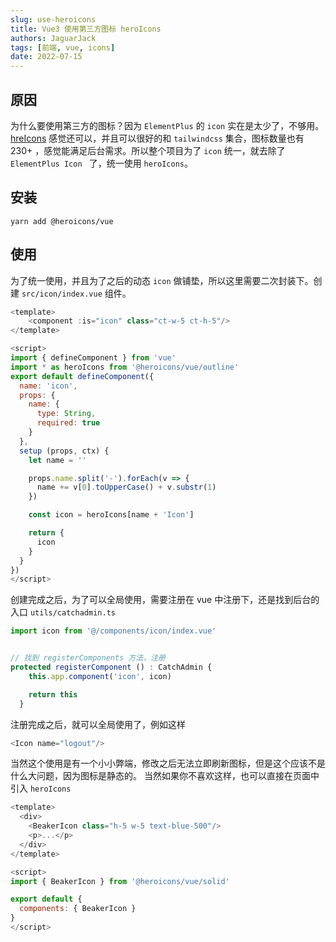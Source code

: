 ```yaml
---
slug: use-heroicons
title: Vue3 使用第三方图标 heroIcons
authors: JaguarJack
tags: [前端, vue, icons]
date: 2022-07-15
---
```


## 原因
为什么要使用第三方的图标？因为 `ElementPlus` 的 `icon` 实在是太少了，不够用。[hreIcons](https://heroicons.com/) 感觉还可以，并且可以很好的和 `tailwindcss` 集合，图标数量也有 230+ ，感觉能满足后台需求。所以整个项目为了 `icon` 统一，就去除了 `ElementPlus Icon ` 了，统一使用 `heroIcons`。

## 安装
```
yarn add @heroicons/vue  
```

## 使用
为了统一使用，并且为了之后的动态 `icon` 做铺垫，所以这里需要二次封装下。创建 `src/icon/index.vue` 组件。
```javascript
<template>
    <component :is="icon" class="ct-w-5 ct-h-5"/>
</template>

<script>
import { defineComponent } from 'vue'
import * as heroIcons from '@heroicons/vue/outline'
export default defineComponent({
  name: 'icon',
  props: {
    name: {
      type: String,
      required: true
    }
  },
  setup (props, ctx) {
    let name = ''

    props.name.split('-').forEach(v => {
      name += v[0].toUpperCase() + v.substr(1)
    })

    const icon = heroIcons[name + 'Icon']

    return {
      icon
    }
  }
})
</script>
```
创建完成之后，为了可以全局使用，需要注册在 vue 中注册下，还是找到后台的入口 `utils/catchadmin.ts`

```javascript
import icon from '@/components/icon/index.vue'


// 找到 registerComponents 方法，注册
protected registerComponent () : CatchAdmin {
    this.app.component('icon', icon)

    return this
  }

```

注册完成之后，就可以全局使用了，例如这样
```javascript
<Icon name="logout"/>
```
当然这个使用是有一个小小弊端，修改之后无法立即刷新图标，但是这个应该不是什么大问题，因为图标是静态的。
当然如果你不喜欢这样，也可以直接在页面中引入 `heroIcons`
```javascript
<template>
  <div>
    <BeakerIcon class="h-5 w-5 text-blue-500"/>
    <p>...</p>
  </div>
</template>

<script>
import { BeakerIcon } from '@heroicons/vue/solid'

export default {
  components: { BeakerIcon }
}
</script>
```